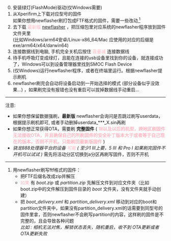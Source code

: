 0. 安装绿灯(FlashMode)驱动(仅Windows需要)
1. 从Xperifirm上下载对应型号的固件  
如果你想用newflasher刷打包成FTF格式的固件，需要一些改动[<sup> 1</sup>](#refer-anchor-1)
2. 去下载<font color=#FFB6C1 > 最新版 </font> [newflasher](https://forum.xda-developers.com/t/tool-newflasher-xperia-command-line-flasher.3619426/) ，把压缩包里对应系统的newflasher程序放到固件文件夹里  
(比如Windows/arm64安卓/Linux-x86_64/Mac 应使用的对应的后缀是exe/arm64/x64/darwin64)
3. 连接数据线到电脑, 手机完全关机后按住<font color=#FFB6C1 > 音量减 </font>连接数据线
4. 待手机呼吸灯变成绿灯，且能在连接的usb设备里找到你的设备，就连接成功了，Windows可以到设备管理器里找到SMOC Flash Device
5. (仅Windows)运行newflasher程序，或者在终端里运行。根据newflasher提示刷机
6. newflasher刷完会自动将设备启动到一开始选择的模式 (部分设备似乎没效果...) ，如果刷完没有报错也没有重启可以拔掉数据线手动重启...

----

注意:  

  * 如果你想保留数据强刷，**最新版** newflasher会询问是否跳过刷写userdata，根据提示刷机即可, 或者手动删掉userdata_***_X.sin再刷
  * 如果你想正常获得OTA，需要刷 **完整固件** ( <font color=#FFB6C1 > **1II以及以后的机型，跨地区刷固件无法接收OTA，并且确保自己的所刷固件的安全补丁版本大于或者等于自己现在的版本，否则不开机，只能刷回最新版固件** </font> )
  * **骁龙888处理器平台的设备*<font color=#FFB6C1 > 可能 </font> ( 至少1 III上要，5 III 和 Pro I 如果刷完固件不开机可以试试 )* 需先将活动分区切换到a分区再刷写固件，否则不开机

----

<div id="refer-anchor-1"></div>

1. 用newflasher刷写ftf格式的固件：  
    * 把FTF后缀名改成zip并解压
    * <font color=#FFB6C1> 如果 </font>有 *boot.zip* 或 *partition.zip* 先解压文件到对应文件夹（比如boot.zip中的文件解压到固件目录的 *boot* 文件夹，没有文件夹就手动创建）
    * 把 *boot_delivery.xml* 和 *partition_delivery.xml* 移动到对应的boot和partition文件夹中，如果没有partition_delivery.xml的话需要到同型号的固件里拿，否则newflasher不会刷写partition的内容，这样刷的固件是不完整的，且会导致各种问题  
    *比如 : 相机无法对焦，解锁状态丢失，随机重启，收不到 OTA更新或者 OTA更新失败*